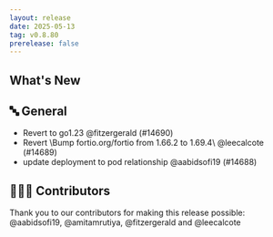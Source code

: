 ```yaml
---
layout: release
date: 2025-05-13
tag: v0.8.80
prerelease: false
---
```


## What's New
## 🔤 General
- Revert to go1.23 @fitzergerald (#14690)
- Revert \Bump fortio.org/fortio from 1.66.2 to 1.69.4\ @leecalcote (#14689)
- update deployment to pod relationship @aabidsofi19 (#14688)

## 👨🏽‍💻 Contributors

Thank you to our contributors for making this release possible:
@aabidsofi19, @amitamrutiya, @fitzergerald and @leecalcote


